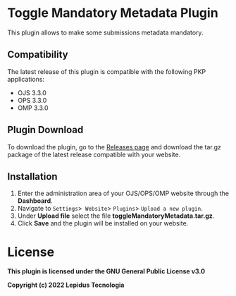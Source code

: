 # Toggle Mandatory Metadata Plugin 

This plugin allows to make some submissions metadata mandatory.

## Compatibility

The latest release of this plugin is compatible with the following PKP applications:

* OJS 3.3.0
* OPS 3.3.0
* OMP 3.3.0

## Plugin Download

To download the plugin, go to the [Releases page](https://github.com/lepidus/toggleMandatoryMetadata/releases) and download the tar.gz package of the latest release compatible with your website.

## Installation

1. Enter the administration area of ​​your OJS/OPS/OMP website through the __Dashboard__.
2. Navigate to `Settings`>` Website`> `Plugins`> `Upload a new plugin`.
3. Under __Upload file__ select the file __toggleMandatoryMetadata.tar.gz__.
4. Click __Save__ and the plugin will be installed on your website.


# License
__This plugin is licensed under the GNU General Public License v3.0__

__Copyright (c) 2022 Lepidus Tecnologia__
